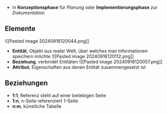  - in **Konzeptionsphase** für *Planung* oder **Implementierungsphase** zur *Dokumentation*


## Elemente
![[Pasted image 20240916120044.png]]
- **Entität**, Objekt aus realer Welt, über welches man Informationen speichern möchte
![[Pasted image 20240916120112.png]]
- **Beziehung**, verbindet Entitäten
![[Pasted image 20240916120057.png]]
- **Attribut**, Eigenschaften aus denen Entität zusammengesetzt ist 

## Beziehungen
- **1:1**, Referenz steht auf einer beliebigen Seite
- **1:n**, n-Seite referenziert 1-Seite
- **n:m**, künstliche Tabelle
